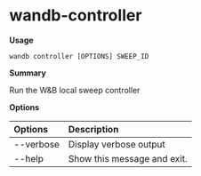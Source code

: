 # wandb-controller

**Usage**

`wandb controller [OPTIONS] SWEEP_ID`

**Summary**

Run the W&B local sweep controller

**Options**

| **Options** | **Description** |
| :--- | :--- |
| --verbose | Display verbose output |
| --help | Show this message and exit. |

